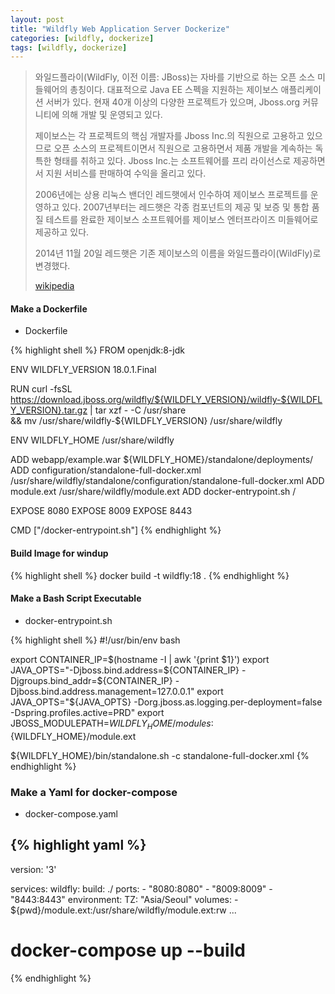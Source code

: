```yaml
---
layout: post
title: "Wildfly Web Application Server Dockerize"
categories: [wildfly, dockerize]
tags: [wildfly, dockerize]
---
```


> 와일드플라이(WildFly, 이전 이름: JBoss)는 자바를 기반으로 하는 오픈 소스 미들웨어의 총칭이다. 대표적으로 Java EE 스펙을 지원하는 제이보스 애플리케이션 서버가 있다. 현재 40개 이상의 다양한 프로젝트가 있으며, Jboss.org 커뮤니티에 의해 개발 및 운영되고 있다.
> 
> 제이보스는 각 프로젝트의 핵심 개발자를 Jboss Inc.의 직원으로 고용하고 있으므로 오픈 소스의 프로젝트이면서 직원으로 고용하면서 제품 개발을 계속하는 독특한 형태를 취하고 있다. Jboss Inc.는 소프트웨어를 프리 라이선스로 제공하면서 지원 서비스를 판매하여 수익을 올리고 있다.
> 
> 2006년에는 상용 리눅스 밴더인 레드햇에서 인수하여 제이보스 프로젝트를 운영하고 있다. 2007년부터는 레드햇은 각종 컴포넌트의 제공 및 보증 및 통합 품질 테스트를 완료한 제이보스 소프트웨어를 제이보스 엔터프라이즈 미들웨어로 제공하고 있다.
> 
> 2014년 11월 20일 레드햇은 기존 제이보스의 이름을 와일드플라이(WildFly)로 변경했다.
>
> [wikipedia](https://ko.wikipedia.org/wiki/%EC%99%80%EC%9D%BC%EB%93%9C%ED%94%8C%EB%9D%BC%EC%9D%B4)

#### Make a Dockerfile
* Dockerfile

{% highlight shell %}
FROM openjdk:8-jdk

ENV WILDFLY_VERSION 18.0.1.Final

RUN curl -fsSL https://download.jboss.org/wildfly/${WILDFLY_VERSION}/wildfly-${WILDFLY_VERSION}.tar.gz | tar xzf - -C /usr/share \
  && mv /usr/share/wildfly-${WILDFLY_VERSION} /usr/share/wildfly

ENV WILDFLY_HOME /usr/share/wildfly

ADD webapp/example.war ${WILDFLY_HOME}/standalone/deployments/
ADD configuration/standalone-full-docker.xml /usr/share/wildfly/standalone/configuration/standalone-full-docker.xml
ADD module.ext /usr/share/wildfly/module.ext
ADD docker-entrypoint.sh /

EXPOSE 8080
EXPOSE 8009
EXPOSE 8443

CMD ["/docker-entrypoint.sh"]
{% endhighlight %}

#### Build Image for windup

{% highlight shell %}
docker build -t wildfly:18 .
{% endhighlight %}

#### Make a Bash Script Executable 
* docker-entrypoint.sh

{% highlight shell %}
#!/usr/bin/env bash

export CONTAINER_IP=$(hostname -I | awk '{print $1}')
export JAVA_OPTS="-Djboss.bind.address=${CONTAINER_IP} -Djgroups.bind_addr=${CONTAINER_IP} -Djboss.bind.address.management=127.0.0.1"
export JAVA_OPTS="${JAVA_OPTS} -Dorg.jboss.as.logging.per-deployment=false -Dspring.profiles.active=PRD"
export JBOSS_MODULEPATH=${WILDFLY_HOME}/modules:${WILDFLY_HOME}/module.ext

${WILDFLY_HOME}/bin/standalone.sh -c standalone-full-docker.xml
{% endhighlight %}

### Make a Yaml for docker-compose 
* docker-compose.yaml

{% highlight yaml %}
---
version: '3'

services:
  wildfly:
    build: ./
    ports:
        - "8080:8080"
        - "8009:8009"
        - "8443:8443"
    environment:
        TZ: "Asia/Seoul"
    volumes:
        - ${pwd}/module.ext:/usr/share/wildfly/module.ext:rw
...
# docker-compose up --build
{% endhighlight %}

